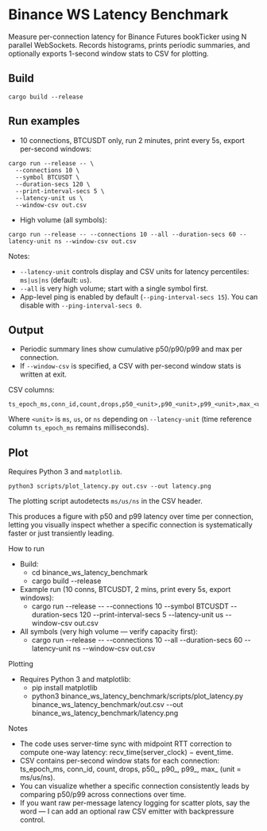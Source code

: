 # Binance WS Latency Benchmark

Measure per-connection latency for Binance Futures bookTicker using N parallel WebSockets. Records histograms, prints periodic summaries, and optionally exports 1-second window stats to CSV for plotting.

## Build

```
cargo build --release
```

## Run examples

- 10 connections, BTCUSDT only, run 2 minutes, print every 5s, export per-second windows:

```
cargo run --release -- \
  --connections 10 \
  --symbol BTCUSDT \
  --duration-secs 120 \
  --print-interval-secs 5 \
  --latency-unit us \
  --window-csv out.csv
```

- High volume (all symbols):

```
cargo run --release -- --connections 10 --all --duration-secs 60 --latency-unit ns --window-csv out.csv
```

Notes:
- `--latency-unit` controls display and CSV units for latency percentiles: `ms|us|ns` (default: `us`).
- `--all` is very high volume; start with a single symbol first.
- App-level ping is enabled by default (`--ping-interval-secs 15`). You can disable with `--ping-interval-secs 0`.

## Output

- Periodic summary lines show cumulative p50/p90/p99 and max per connection.
- If `--window-csv` is specified, a CSV with per-second window stats is written at exit.

CSV columns:
```
ts_epoch_ms,conn_id,count,drops,p50_<unit>,p90_<unit>,p99_<unit>,max_<unit>
```
Where `<unit>` is `ms`, `us`, or `ns` depending on `--latency-unit` (time reference column `ts_epoch_ms` remains milliseconds).

## Plot

Requires Python 3 and `matplotlib`.

```
python3 scripts/plot_latency.py out.csv --out latency.png
```
The plotting script autodetects `ms/us/ns` in the CSV header.

This produces a figure with p50 and p99 latency over time per connection, letting you visually inspect whether a specific connection is systematically faster or just transiently leading.


How to run

- Build:
    - cd binance_ws_latency_benchmark
    - cargo build --release
- Example run (10 conns, BTCUSDT, 2 mins, print every 5s, export windows):
    - cargo run --release -- --connections 10 --symbol BTCUSDT --duration-secs 120 --print-interval-secs 5 --latency-unit us --window-csv out.csv
- All symbols (very high volume — verify capacity first):
    - cargo run --release -- --connections 10 --all --duration-secs 60 --latency-unit ns --window-csv out.csv

Plotting

- Requires Python 3 and matplotlib:
    - pip install matplotlib
    - python3 binance_ws_latency_benchmark/scripts/plot_latency.py binance_ws_latency_benchmark/out.csv --out binance_ws_latency_benchmark/latency.png

Notes

- The code uses server-time sync with midpoint RTT correction to compute one-way latency: recv_time(server_clock) − event_time.
- CSV contains per-second window stats for each connection: ts_epoch_ms, conn_id, count, drops, p50_<unit>, p90_<unit>, p99_<unit>, max_<unit> (unit = ms/us/ns).
- You can visualize whether a specific connection consistently leads by comparing p50/p99 across connections over time.
- If you want raw per-message latency logging for scatter plots, say the word — I can add an optional raw CSV emitter with backpressure control.
